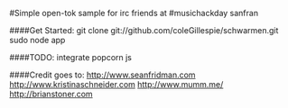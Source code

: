#Simple open-tok sample for irc friends at #musichackday sanfran

####Get Started:
git clone git://github.com/coleGillespie/schwarmen.git
sudo node app

####TODO:
integrate popcorn js

####Credit goes to:
http://www.seanfridman.com
http://www.kristinaschneider.com
http://www.mumm.me/
http://brianstoner.com





